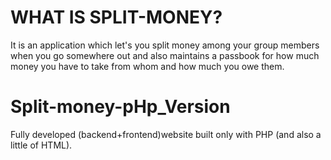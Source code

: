 # WHAT IS SPLIT-MONEY?

It is an application which let's you split money among your group members when you go somewhere out and
also maintains a passbook for how much money you have to take from whom and how much you owe them.


# Split-money-pHp_Version
Fully developed (backend+frontend)website built only with PHP (and also a little of HTML).


